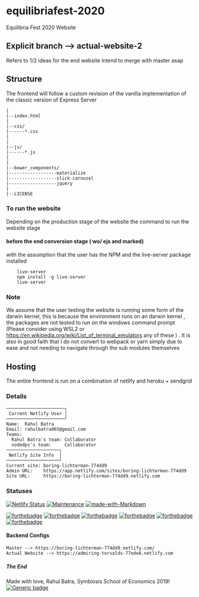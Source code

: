 # equilibriafest-2020
Equilibria Fest 2020 Website

## Explicit branch --> actual-website-2
 Refers to 1/2 ideas for the end website
 intend to merge with master asap
## Structure
 The frontend will follow a custom revision of the vanilla implementation of the classic version of Express Server

  ```
|
|--index.html
|
|--css/
|------*.css
|
|
|--js/
|------*.js
|
|
|--bower_components/
|------------------materialize
|------------------slick-carousel
|------------------jquery
|
|--LICENSE
```

### To run the website
 Depending on the production stage of the website the command to run the website stage
  #### before the end conversion stage ( wo/ ejs and marked)
 with the assumption that the user has the NPM and the live-server package installed
 ```
     live-server
     npm install -g live-server
     live-server

 ```
### Note
We assume that the user testing the website is running some form of the darwin kernel, this is because the environment runs on an darwin kernel , the packages are not tested to run on the windows command prompt (Please consider using WSL2 or https://en.wikipedia.org/wiki/List_of_terminal_emulators any of these ) .
It is also in good faith that I do not convert to webpack or yarn simply due to ease and not needing to navigate through the sub modules themselves

## Hosting
The entire frontend is run on a combination of netlify and heroku + sendgrid
 ### Details
```
──────────────────────┐
 Current Netlify User │
──────────────────────┘
Name:  Rahul Batra
Email: rahulbatra065@gmail.com
Teams:
  Rahul Batra's team: Collaborator
  nodedps's team:     Collaborator
────────────────────┐
 Netlify Site Info  │
────────────────────┘
Current site: boring-lichterman-774dd9
Admin URL:    https://app.netlify.com/sites/boring-lichterman-774dd9
Site URL:     https://boring-lichterman-774dd9.netlify.com
```


 ### Statuses
 [![Netlify Status](https://api.netlify.com/api/v1/badges/a3da14c4-1c39-4e81-97c5-f156e6a7a7de/deploy-status)](https://app.netlify.com/sites/boring-lichterman-774dd9/deploys)
 [![Maintenance](https://img.shields.io/badge/Maintained%3F-yes-green.svg)](https://GitHub.com/Naereen/StrapDown.js/graphs/commit-activity)
 [![made-with-Markdown](https://img.shields.io/badge/Made%20with-Markdown-1f425f.svg)](http://commonmark.org)

 [![forthebadge](https://forthebadge.com/images/badges/cc-0.svg)](https://forthebadge.com)
 [![forthebadge](https://forthebadge.com/images/badges/contains-technical-debt.svg)](https://forthebadge.com)
 [![forthebadge](https://forthebadge.com/images/badges/made-with-crayons.svg)](https://forthebadge.com)
 [![forthebadge](https://forthebadge.com/images/badges/made-with-javascript.svg)](https://forthebadge.com)
 [![forthebadge](https://forthebadge.com/images/badges/uses-git.svg)](https://forthebadge.com)
 [![forthebadge](https://forthebadge.com/images/badges/uses-css.svg)](https://forthebadge.com)




#### Backend Configs

```
Master --> https://boring-lichterman-774dd9.netlify.com/
Actual Website --> https://admiring-torvalds-77ede8.netlify.com
```



##### The End
 Made with love, Rahul Batra, Symbiosis School of Economics 2019!        
 [![Generic badge](https://img.shields.io/badge/RAHUL%20BATRA-2019-GREEN.svg)](https://rahulbatra.in)
